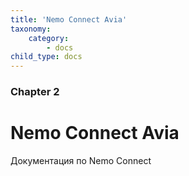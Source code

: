 ```yaml
---
title: 'Nemo Connect Avia'
taxonomy:
    category:
        - docs
child_type: docs
---
```


### Chapter 2

# Nemo Connect Avia

Документация по Nemo Connect
